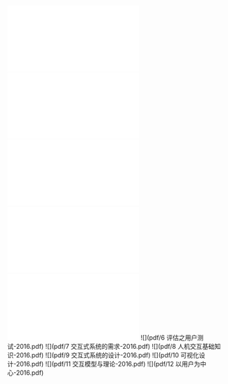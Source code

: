 
![](pdf/1%20人机交互概述-2016.pdf)
![](pdf/2%20交互设计原则与目标-2016.pdf)
![](pdf/3%20评估的基础知识-2016.pdf)
![](pdf/4%20评估之观察用户-2016.pdf)
![](pdf/5%20评估之询问用户和专家-2016.pdf)
![](pdf/6 评估之用户测试-2016.pdf)
![](pdf/7 交互式系统的需求-2016.pdf)
![](pdf/8 人机交互基础知识-2016.pdf)
![](pdf/9 交互式系统的设计-2016.pdf)
![](pdf/10 可视化设计-2016.pdf)
![](pdf/11 交互模型与理论-2016.pdf)
![](pdf/12 以用户为中心-2016.pdf)
